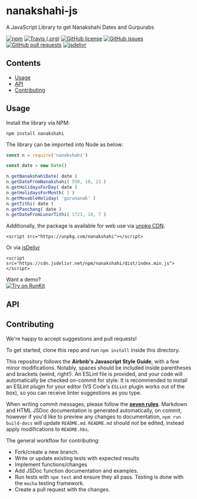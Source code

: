 <!-- Do not modify README.md, instead modify README.hbs -->

# nanakshahi-js
A JavaScript Library to get Nanakshahi Dates and Gurpurabs

[![npm](https://img.shields.io/npm/v/nanakshahi.svg?style=flat-square)](https://www.npmjs.com/package/nanakshahi)
[![Travis (.org)](https://img.shields.io/travis/Sarabveer/nanakshahi-js.svg?style=flat-square)](https://travis-ci.org/Sarabveer/nanakshahi-js)
[![GitHub license](https://img.shields.io/github/license/Sarabveer/nanakshahi-js.svg?style=flat-square)](./LICENSE)
[![GitHub issues](https://img.shields.io/github/issues/Sarabveer/nanakshahi-js.svg?style=flat-square)](https://github.com/Sarabveer/nanakshahi-js/issues)
[![GitHub pull requests](https://img.shields.io/github/issues-pr/Sarabveer/nanakshahi-js.svg?style=flat-square)](https://github.com/Sarabveer/nanakshahi-js/pulls)
[![jsdelivr](https://data.jsdelivr.com/v1/package/npm/nanakshahi/badge)](https://www.jsdelivr.com/package/npm/nanakshahi)

## Contents

<!-- toc -->

- [Usage](#usage)
- [API](#api)
- [Contributing](#contributing)

<!-- tocstop -->

## Usage

Install the library via NPM:
```
npm install nanakshahi
```

The library can be imported into Node as below:
```javascript
const n = require('nanakshahi')

const date = new Date()

n.getNanakshahiDate( date )
n.getDateFromNanakshahi( 550, 10, 23 )
n.getHolidaysForDay( date )
n.getHolidaysForMonth( 1 )
n.getMovableHoliday( 'gurunanak' )
n.getTithi( date )
n.getPanchang( date )
n.getDateFromLunarTithi( 1723, 10, 7 )
```

Additionally, the package is available for web use via [unpkg CDN](https://unpkg.com/nanakshahi).
```
<script src="https://unpkg.com/nanakshahi"></script>
```

Or via [jsDelivr](https://www.jsdelivr.com/package/npm/nanakshahi)
```
<script src="https://cdn.jsdelivr.net/npm/nanakshahi/dist/index.min.js"></script>
```

Want a demo?  
[![Try on RunKit](https://img.shields.io/badge/Try%20on%20RunKit-nanakshahi-brightgreen.svg?style=flat-square)](https://npm.runkit.com/nanakshahi)

## API


## Contributing

We're happy to accept suggestions and pull requests!

To get started, clone this repo and run `npm install` inside this directory. 

This repository follows the **Airbnb's Javascript Style Guide**, with a few minor modifications. Notably, spaces should be included inside parentheses and brackets (weird, right!). An ESLint file is provided,
and your code will automatically be checked on-commit for style.
It is recommended to install an ESLint plugin for your editor (VS Code's `ESLint` plugin works out of the box), so you can receive
linter suggestions as you type.

When writing commit messages, please follow the **[seven rules](https://chris.beams.io/posts/git-commit/#seven-rules)**. 
Markdown and HTML JSDoc documentation is generated automatically, on commit,
however if you'd like to preview any changes to documentation, `npm run build-docs` will
update `README.md`. `README.md` should *not* be edited, instead apply modifications to `README.hbs`.

The general workflow for contributing:

- Fork/create a new branch.
- Write or update existing tests with expected results
- Implement functions/changes
- Add JSDoc function documentation and examples.
- Run tests with `npm test` and ensure they all pass. Testing is done with the `mocha` testing framework.
- Create a pull request with the changes.

